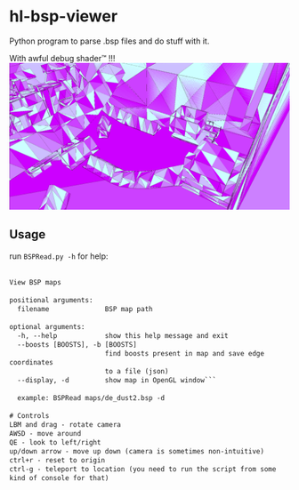 # hl-bsp-viewer
Python program to parse .bsp files and do stuff with it.

With awful debug shader™ !!!
![awful shader](https://github.com/madghostek/hl-bsp-viewer/blob/main/debugview.png?raw=true)

## Usage

run `BSPRead.py -h` for help:

```usage: BSPRead.py [-h] [--boosts [BOOSTS]] [--display] filename

View BSP maps

positional arguments:
  filename              BSP map path

optional arguments:
  -h, --help            show this help message and exit
  --boosts [BOOSTS], -b [BOOSTS]
                        find boosts present in map and save edge coordinates
                        to a file (json)
  --display, -d         show map in OpenGL window```
  
  example: BSPRead maps/de_dust2.bsp -d

# Controls
LBM and drag - rotate camera
AWSD - move around
QE - look to left/right
up/down arrow - move up down (camera is sometimes non-intuitive)
ctrl+r - reset to origin
ctrl-g - teleport to location (you need to run the script from some kind of console for that)
